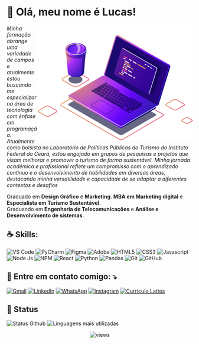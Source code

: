 # 💜 Olá, meu nome é Lucas!

<img src="computer-illustration.png" alt="ilustração de um computador" min-width="420px" max-width="420px" width="420px" align="right">

<p align="left"> 
  <i>Minha formação abrange uma variedade de campos e atualmente estou buscando
  me especializar na área de tecnologia com ênfase em programação.
  Atualmente como bolsista no Laboratório de Políticas Públicas do Turismo
  do Instituto Federal do Ceará, estou engajado em grupos de pesquisas e projetos
  que visam melhorar e promover o turismo de forma sustentável. Minha jornada
  acadêmica e profissional reflete um compromisso com o aprendizado contínuo
  e o desenvolvimento de habilidades em diversas áreas, destacando minha
  versatilidade e capacidade de se adaptar a diferentes contextos e desafios</i><br>
</p>

<p align="left">
  Graduado em <b>Design Gráfico</b> e <b>Marketing</b>.
  <b>MBA em Marketing digital</b> e <b>Especialista em Turismo Sustentável</b>.<br>
  Graduando em <b>Engenharia de Telecomunicações</b> e <b>Análise e Desenvolvimento de sistemas</b>.
</p>

<!-- ícones skills -->
## ☕  Skills:
<p align="left">
  <img src="https://img.shields.io/badge/VS%20Code-0078d7?style=for-the-badge&logo=visual%20studio%20code&logoColor=white" alt="VS Code"/>
  <img src="https://img.shields.io/badge/PyCharm-28b8a0?style=for-the-badge&logo=pycharm&logoColor=white" alt="PyCharm"/>
  <img src="https://img.shields.io/badge/Figma-000000?style=for-the-badge&logo=figma&logoColor=white" alt="Figma"/>
  <img src="https://img.shields.io/badge/Adobe-ed1000?style=for-the-badge&logo=adobe&logoColor=white" alt="Adobe"/>
  <img src="https://img.shields.io/badge/HTML5-E34F26?style=for-the-badge&logo=html5&logoColor=000000" alt="HTML5"/>
  <img src="https://img.shields.io/badge/CSS3-%23612CF0?style=for-the-badge&logo=CSS" alt="CSS3"/>
  <img src="https://img.shields.io/badge/Javascript-323330?style=for-the-badge&logo=Javascript" alt="Javascript"/>
  <img src="https://img.shields.io/badge/Node%20JS-green?style=for-the-badge&logoColor=FFFFFF" alt="Node Js"/>
  <img src="https://img.shields.io/badge/npm-red?style=for-the-badge&logo=npm&logoColor=FFFFFF" alt="NPM"/>
  <img src="https://img.shields.io/badge/React-%233A5E70?style=for-the-badge&logo=react" alt="React"/>
  <img src="https://img.shields.io/badge/Python-14354C?style=for-the-badge&logo=python&logoColor=yellow" alt="Python"/>
  <img src="https://img.shields.io/badge/Pandas-20232A?style=for-the-badge&logo=pandas" alt="Pandas"/>
  <img src="https://img.shields.io/badge/Git-292929?style=for-the-badge&logo=git" alt="Git"/>
  <img src="https://img.shields.io/badge/Git%20Hub-grey?style=for-the-badge&logo=github" alt="GitHub"/>
</p>

<!-- ícones contatos -->
## 💌 Entre em contato comigo: ⤵️
<p align="left">
  <a href="mailto:lukscomaru@gmail.com" target="_blank" title="Gmail">
  <img src="https://img.shields.io/badge/-Gmail-FF0000?style=flat-square&labelColor=FF0000&logo=gmail&logoColor=white" alt="Gmail"/></a>
  <a href="https://br.linkedin.com/in/lucascomaru" target="_blank" title="LinkedIn">
  <img src="https://img.shields.io/badge/-Linkedin-0e76a8?style=flat-square&logo=Linkedin&logoColor=white" alt="LinkedIn"/></a>
  <a href="htpps://wa.me/85997734839" target="_blank" title="WhatsApp">
  <img src="https://img.shields.io/badge/-WhatsApp-25d366?style=flat-square&labelColor=25d366&logo=whatsapp&logoColor=white" alt="WhatsApp"/></a>
  <a href="http://instagram.com/lucascomaru.dev" target="_blank" title="Instagram">
  <img src="https://img.shields.io/badge/-Instagram-DF0174?style=flat-square&labelColor=DF0174&logo=instagram&logoColor=white" alt="Instagram"/></a>
  <a href="http://lattes.cnpq.br/4106499559915315" target="_blank" title="Currículo Lattes">
  <img src="https://img.shields.io/badge/Lattes-004076?style=flat-square&logoColor=white" alt="Currículo Lattes"/></a>
</p>

## 🚀 Status
<p align="left">
<img src="https://github-readme-stats.vercel.app/api?username=lucasfcomaru&theme=default&show_icons=true" alt="Status Github"/>
<img src="https://github-readme-stats.vercel.app/api/top-langs/?username=lucasfcomaru&layout=compact" alt="Linguagens mais utilizadas"/>
</p>

<div align="center">
  <img src="https://komarev.com/ghpvc/?username=lucasfcomaru&style=for-the-badge&color=orange" alt="views"/>
</div>
